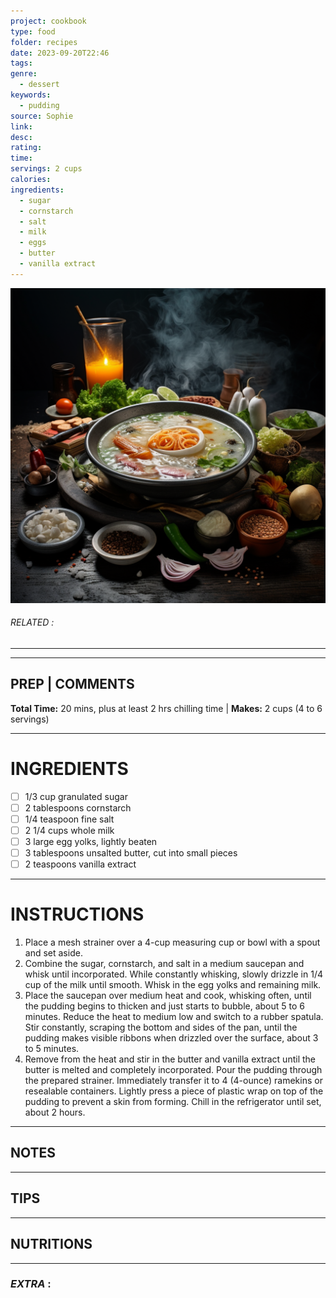 ```yaml
---
project: cookbook
type: food
folder: recipes
date: 2023-09-20T22:46
tags: 
genre:
  - dessert
keywords:
  - pudding
source: Sophie
link: 
desc: 
rating: 
time: 
servings: 2 cups
calories: 
ingredients:
  - sugar
  - cornstarch
  - salt
  - milk
  - eggs
  - butter
  - vanilla extract
---
```


![IMAGE](_default.png)

###### *RELATED* : 
---


---
## PREP | COMMENTS

**Total Time:** 20 mins, plus at least 2 hrs chilling time | **Makes:** 2 cups (4 to 6 servings)

---
# INGREDIENTS

- [ ] 1/3 cup granulated sugar
- [ ] 2 tablespoons cornstarch
- [ ] 1/4 teaspoon fine salt
- [ ] 2 1/4 cups whole milk
- [ ] 3 large egg yolks, lightly beaten
- [ ] 3 tablespoons unsalted butter, cut into small pieces
- [ ] 2 teaspoons vanilla extract

---
# INSTRUCTIONS

1. Place a mesh strainer over a 4-cup measuring cup or bowl with a spout and set aside.
2. Combine the sugar, cornstarch, and salt in a medium saucepan and whisk until incorporated. While constantly whisking, slowly drizzle in 1/4 cup of the milk until smooth. Whisk in the egg yolks and remaining milk.
3. Place the saucepan over medium heat and cook, whisking often, until the pudding begins to thicken and just starts to bubble, about 5 to 6 minutes. Reduce the heat to medium low and switch to a rubber spatula. Stir constantly, scraping the bottom and sides of the pan, until the pudding makes visible ribbons when drizzled over the surface, about 3 to 5 minutes.
4. Remove from the heat and stir in the butter and vanilla extract until the butter is melted and completely incorporated. Pour the pudding through the prepared strainer. Immediately transfer it to 4 (4-ounce) ramekins or resealable containers. Lightly press a piece of plastic wrap on top of the pudding to prevent a skin from forming. Chill in the refrigerator until set, about 2 hours.

---
## NOTES



---
## TIPS



---
## NUTRITIONS



---
### *EXTRA* :



